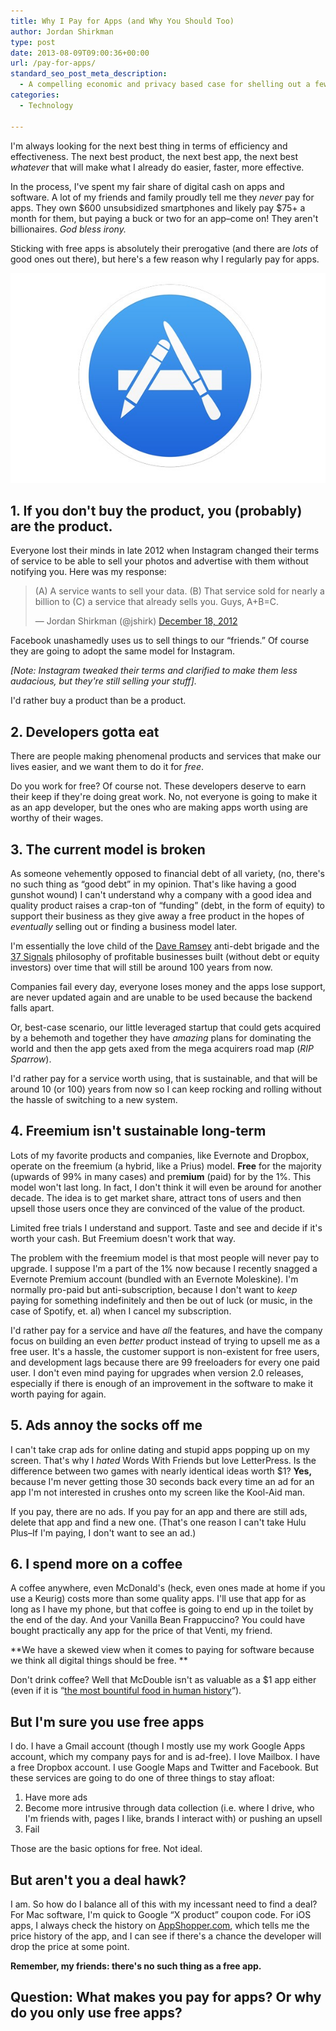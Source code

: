 ```yaml
---
title: Why I Pay for Apps (and Why You Should Too)
author: Jordan Shirkman
type: post
date: 2013-08-09T09:00:36+00:00
url: /pay-for-apps/
standard_seo_post_meta_description:
  - A compelling economic and privacy based case for shelling out a few bones for good software.
categories:
  - Technology

---
```

I'm always looking for the next best thing in terms of efficiency and effectiveness. The next best product, the next best app, the next best _whatever_ that will make what I already do easier, faster, more effective.

In the process, I've spent my fair share of digital cash on apps and software. A lot of my friends and family proudly tell me they _never_ pay for apps. They own $600 unsubsidized smartphones and likely pay $75+ a month for them, but paying a buck or two for an app&#8211;come on! They aren't billionaires. _God bless irony._

Sticking with free apps is absolutely their prerogative (and there are _lots_ of good ones out there), but here's a few reason why I regularly pay for apps.

![Image](/static/images/app-store.jpeg) 

## <!--more-->1. If you don't buy the product, you (probably) are the product.

Everyone lost their minds in late 2012 when Instagram changed their terms of service to be able to sell your photos and advertise with them without notifying you. Here was my response:

<blockquote class="twitter-tweet">
  <p style="text-align: left;">
    (A) A service wants to sell your data. (B) That service sold for nearly a billion to (C) a service that already sells you. Guys, A+B=C.
  </p>
  
  <p style="text-align: left;">
    — Jordan Shirkman (@jshirk) <a href="https://twitter.com/jshirk/statuses/281096775425748992">December 18, 2012</a>
  </p>
</blockquote>

Facebook unashamedly uses us to sell things to our &#8220;friends.&#8221; Of course they are going to adopt the same model for Instagram.

_[Note: Instagram tweaked their terms and clarified to make them less audacious, but they're still selling your stuff]._

I'd rather buy a product than be a product.

## 2. Developers gotta eat

There are people making phenomenal products and services that make our lives easier, and we want them to do it for _free_.

Do you work for free? Of course not. These developers deserve to earn their keep if they're doing great work. No, not everyone is going to make it as an app developer, but the ones who are making apps worth using are worthy of their wages.

## 3. The current model is broken

As someone vehemently opposed to financial debt of all variety, (no, there's no such thing as &#8220;good debt&#8221; in my opinion. That's like having a good gunshot wound) I can't understand why a company with a good idea and quality product raises a crap-ton of &#8220;funding&#8221; (debt, in the form of equity) to support their business as they give away a free product in the hopes of _eventually_ selling out or finding a business model later.

I'm essentially the love child of the [Dave Ramsey](http://daveramsey.com) anti-debt brigade and the [37 Signals](http://37signals.com) philosophy of profitable businesses built (without debt or equity investors) over time that will still be around 100 years from now.

Companies fail every day, everyone loses money and the apps lose support, are never updated again and are unable to be used because the backend falls apart.

Or, best-case scenario, our little leveraged startup that could gets acquired by a behemoth and together they have _amazing_ plans for dominating the world and then the app gets axed from the mega acquirers road map (_RIP Sparrow_).

I'd rather pay for a service worth using, that is sustainable, and that will be around 10 (or 100) years from now so I can keep rocking and rolling without the hassle of switching to a new system.

## 4. Freemium isn't sustainable long-term

Lots of my favorite products and companies, like Evernote and Dropbox, operate on the freemium (a hybrid, like a Prius) model. **Free** for the majority (upwards of 99% in many cases) and pre**mium** (paid) for by the 1%. This model won't last long. In fact, I don't think it will even be around for another decade. The idea is to get market share, attract tons of users and then upsell those users once they are convinced of the value of the product.

Limited free trials I understand and support. Taste and see and decide if it's worth your cash. But Freemium doesn't work that way.

The problem with the freemium model is that most people will never pay to upgrade. I suppose I'm a part of the 1% now because I recently snagged a Evernote Premium account (bundled with an Evernote Moleskine). I'm normally pro-paid but anti-subscription, because I don't want to _keep_ paying for something indefinitely and then be out of luck (or music, in the case of Spotify, et. al) when I cancel my subscription.

I'd rather pay for a service and have _all_ the features, and have the company focus on building an even _better_ product instead of trying to upsell me as a free user. It's a hassle, the customer support is non-existent for free users, and development lags because there are 99 freeloaders for every one paid user. I don't even mind paying for upgrades when version 2.0 releases, especially if there is enough of an improvement in the software to make it worth paying for again.

## 5. Ads annoy the socks off me

I can't take crap ads for online dating and stupid apps popping up on my screen. That's why I _hated_ Words With Friends but love LetterPress. Is the difference between two games with nearly identical ideas worth $1? **Yes,** because I'm never getting those 30 seconds back every time an ad for an app I'm not interested in crushes onto my screen like the Kool-Aid man.

If you pay, there are no ads. If you pay for an app and there are still ads, delete that app and find a new one. (That's one reason I can't take Hulu Plus&#8211;If I'm paying, I don't want to see an ad.)

## 6. I spend more on a coffee

A coffee anywhere, even McDonald's (heck, even ones made at home if you use a Keurig) costs more than some quality apps. I'll use that app for as long as I have my phone, but that coffee is going to end up in the toilet by the end of the day. And your Vanilla Bean Frappuccino? You could have bought practically any app for the price of that Venti, my friend.

**We have a skewed view when it comes to paying for software because we think all digital things should be free. **

Don't drink coffee? Well that McDouble isn't as valuable as a $1 app either (even if it is &#8220;[the most bountiful food in human history](http://www.freakonomics.com/2013/03/21/the-most-bountiful-food-in-human-history/)&#8220;).

## But I'm sure you use free apps

I do. I have a Gmail account (though I mostly use my work Google Apps account, which my company pays for and is ad-free). I love Mailbox. I have a free Dropbox account. I use Google Maps and Twitter and Facebook. But these services are going to do one of three things to stay afloat:

  1. Have more ads
  2. Become more intrusive through data collection (i.e. where I drive, who I'm friends with, pages I like, brands I interact with) or pushing an upsell
  3. Fail

Those are the basic options for free. Not ideal.

## But aren't you a deal hawk?

I am. So how do I balance all of this with my incessant need to find a deal? For Mac software, I'm quick to Google &#8220;X product&#8221; coupon code. For iOS apps, I always check the history on [AppShopper.com](http://appshopper.com), which tells me the price history of the app, and I can see if there's a chance the developer will drop the price at some point.

**Remember, my friends: there's no such thing as a free app.**

## Question: What makes you pay for apps? Or why do you only use free apps?
